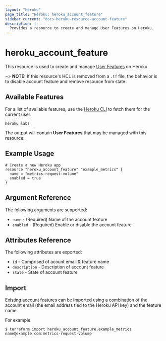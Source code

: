 ```yaml
---
layout: "heroku"
page_title: "Heroku: heroku_account_feature"
sidebar_current: "docs-heroku-resource-account-feature"
description: |-
  Provides a resource to create and manage User Features on Heroku.
---
```


# heroku\_account\_feature

This resource is used to create and manage [User Features](https://devcenter.heroku.com/articles/heroku-beta-features) on Heroku.

~> **NOTE:** If this resource's HCL is removed from a `.tf` file, the behavior is to disable account feature
and remove resource from state.

## Available Features

For a list of available features, use the [Heroku CLI](https://devcenter.heroku.com/articles/heroku-cli) to fetch them for the current user:

```
heroku labs
```

The output will contain **User Features** that may be managed with this resource.

## Example Usage

```hcl
# Create a new Heroku app
resource "heroku_account_feature" "example_metrics" {
  name = "metrics-request-volume"
  enabled = true
}
```

## Argument Reference

The following arguments are supported:

* `name` - (Required) Name of the account feature
* `enabled` - (Required) Enable or disable the account feature

## Attributes Reference

The following attributes are exported:

* `id` - Comprised of acount email & feature name
* `description` - Description of account feature
* `state` - State of account feature

## Import

Existing account features can be imported using a combination of the account email (the email address tied to the Heroku API key)
and the feature name.

For example:
```
$ terraform import heroku_account_feature.example_metrics name@example.com:metrics-request-volume
```
